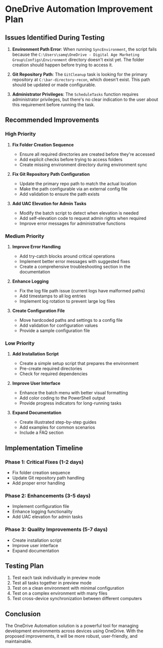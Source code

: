 # OneDrive Automation Improvement Plan

## Issues Identified During Testing

1. **Environment Path Error**: When running `SyncEnvironment`, the script fails because the `C:\Users\samq\OneDrive - Digital Age Marketing Group\Configs\Environment` directory doesn't exist yet. The folder creation should happen before trying to access it.

2. **Git Repository Path**: The `GitCleanup` task is looking for the primary repository at `C:\bar-directory-recon`, which doesn't exist. This path should be updated or made configurable.

3. **Administrator Privileges**: The `ScheduleTasks` function requires administrator privileges, but there's no clear indication to the user about this requirement before running the task.

## Recommended Improvements

### High Priority

1. **Fix Folder Creation Sequence**
   - Ensure all required directories are created before they're accessed
   - Add explicit checks before trying to access folders
   - Create missing environment directory during environment sync

2. **Fix Git Repository Path Configuration**
   - Update the primary repo path to match the actual location
   - Make the path configurable via an external config file
   - Add validation to ensure the path exists

3. **Add UAC Elevation for Admin Tasks**
   - Modify the batch script to detect when elevation is needed
   - Add self-elevation code to request admin rights when required
   - Improve error messages for administrative functions

### Medium Priority

1. **Improve Error Handling**
   - Add try-catch blocks around critical operations
   - Implement better error messages with suggested fixes
   - Create a comprehensive troubleshooting section in the documentation

2. **Enhance Logging**
   - Fix the log file path issue (current logs have malformed paths)
   - Add timestamps to all log entries
   - Implement log rotation to prevent large log files

3. **Create Configuration File**
   - Move hardcoded paths and settings to a config file
   - Add validation for configuration values
   - Provide a sample configuration file

### Low Priority

1. **Add Installation Script**
   - Create a simple setup script that prepares the environment
   - Pre-create required directories
   - Check for required dependencies

2. **Improve User Interface**
   - Enhance the batch menu with better visual formatting
   - Add color coding to the PowerShell output
   - Provide progress indicators for long-running tasks

3. **Expand Documentation**
   - Create illustrated step-by-step guides
   - Add examples for common scenarios
   - Include a FAQ section

## Implementation Timeline

### Phase 1: Critical Fixes (1-2 days)

- Fix folder creation sequence
- Update Git repository path handling
- Add proper error handling

### Phase 2: Enhancements (3-5 days)

- Implement configuration file
- Enhance logging functionality
- Add UAC elevation for admin tasks

### Phase 3: Quality Improvements (5-7 days)

- Create installation script
- Improve user interface
- Expand documentation

## Testing Plan

1. Test each task individually in preview mode
2. Test all tasks together in preview mode
3. Test on a clean environment with minimal configuration
4. Test on a complex environment with many files
5. Test cross-device synchronization between different computers

## Conclusion

The OneDrive Automation solution is a powerful tool for managing development environments across devices using OneDrive. With the proposed improvements, it will be more robust, user-friendly, and maintainable.
